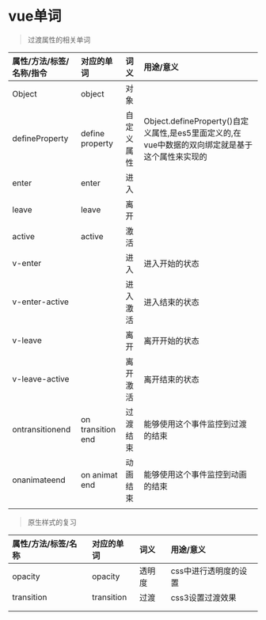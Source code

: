 # vue单词

> 过渡属性的相关单词

| 属性/方法/标签/名称/指令 | 对应的单词 | 词义 | 用途/意义 |
| :--- | :--- | :--- | :--- |
| Object | object | 对象 |  |
| defineProperty | define    property | 自定义属性 | Object.defineProperty\(\)自定义属性,是es5里面定义的,在vue中数据的双向绑定就是基于这个属性来实现的 |
| enter | enter | 进入 |  |
| leave | leave | 离开 |  |
| active | active | 激活 |  |
| v-enter |  | 进入 | 进入开始的状态 |
| v-enter-active |  | 进入激活 | 进入结束的状态 |
| v-leave |  | 离开 | 离开开始的状态 |
| v-leave-active |  | 离开激活 | 离开结束的状态 |
| ontransitionend | on transition  end | 过渡结束 | 能够使用这个事件监控到过渡的结束 |
| onanimateend | on animat    end | 动画结束 | 能够使用这个事件监控到动画的结束 |
|  |  |  |  |

> 原生样式的复习

| 属性/方法/标签/名称 | 对应的单词 | 词义 | 用途/意义 |
| :--- | :--- | :--- | :--- |
| opacity | opacity | 透明度 | css中进行透明度的设置 |
| transition | transition | 过渡 | css3设置过渡效果 |
|  |  |  |  |
|  |  |  |  |



